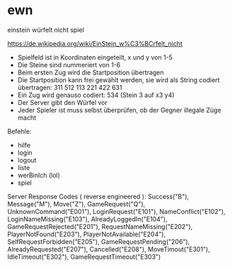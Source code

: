 # ewn
einstein würfelt nicht spiel

https://de.wikipedia.org/wiki/EinStein_w%C3%BCrfelt_nicht

* Spielfeld ist in Koordinaten eingeteilt, x und y von 1-5
* Die Steine sind nummeriert von 1-6
* Beim ersten Zug wird die Startposition übertragen
* Die Startposition kann frei gewählt werden, sie wird als String codiert übertragen: 311 512 113 221 422 631
* Ein Zug wird genauso codiert: 534 (Stein 3 auf x3 y4)
* Der Server gibt den Würfel vor
* Jeder Spieler ist muss selbst überprüfen, ob der Gegner illegale Züge macht


Befehle:
- hilfe
- login <name>
- logout
- liste
- werBinIch (lol)
- spiel <gegner>

Server Response Codes ( reverse engineered ):
    Success("B"),
    Message("M"),
    Move("Z"),
    GameRequest("Q"),
    UnknownCommand("E001"),
    LoginRequest("E101"),
    NameConflict("E102"),
    LoginNameMissing("E103"),
    AlreadyLoggedIn("E104"),
    GameRequestRejected("E201"),
    RequestNameMissing("E202"),
    PlayerNotFound("E203"),
    PlayerNotAvailable("E204"),
    SelfRequestForbidden("E205"),
    GameRequestPending("206"),
    AlreadyRequested("E207"),
    Cancelled("E208"),
    MoveTimout("E301"),
    IdleTimeout("E302"),
    GameRequestTimeout("E303")
